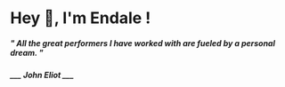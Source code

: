 <h1 title="head"> Hey 👋, I'm Endale !</h1>

**<h5><i>" All the great performers I have worked with are fueled by a personal dream. "</i></h5>**

*<b>___ John Eliot ___</b>*
